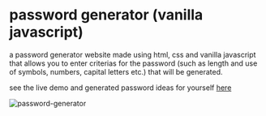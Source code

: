 # password generator (vanilla javascript)

a password generator website made using html, css and vanilla javascript that allows you to enter criterias for the password (such as length and use of symbols, numbers, capital letters etc.) that will be generated.

see the live demo and generated password ideas for yourself [here](https://codepen.io/arsoninstigator/pen/LYKvPGv)

![password-generator](https://github.com/user-attachments/assets/90549776-0228-4ea7-9b5e-a6aeb48017a2)

